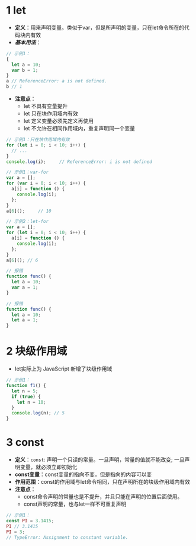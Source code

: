 # 1 let
+ **定义**：用来声明变量。类似于var，但是所声明的变量，只在let命令所在的代码块内有效
+ ***基本用法***：
```js
// 示例1：
{
  let a = 10;
  var b = 1;
}
a // ReferenceError: a is not defined.
b // 1
```
+ **注意点**：
    - let 不具有变量提升
    - let 只在块作用域内有效
    - let 定义变量必须先定义再使用
    - let 不允许在相同作用域内，重复声明同一个变量
```js
// 示例1：只在块作用域内有效
for (let i = 0; i < 10; i++) {
  // ...
}
console.log(i);     // ReferenceError: i is not defined
```
```js
// 示例1：var-for
var a = [];
for (var i = 0; i < 10; i++) {
  a[i] = function () {
    console.log(i);
  };
}
a[6]();     // 10

// 示例2：let-for
var a = [];
for (let i = 0; i < 10; i++) {
  a[i] = function () {
    console.log(i);
  };
}
a[6](); // 6
```

```js
// 报错
function func() {
  let a = 10;
  var a = 1;
}

// 报错
function func() {
  let a = 10;
  let a = 1;
}
```
# 2 块级作用域
+ let实际上为 JavaScript 新增了块级作用域
```js
// 示例1：
function f1() {
  let n = 5;
  if (true) {
    let n = 10;
  }
  console.log(n); // 5
}
```
# 3 const
+ **定义**：`const`: 声明一个只读的常量。一旦声明，常量的值就不能改变; 一旦声明变量，就必须立即初始化
+ **const变量**：const变量的指向不变，但是指向的内容可以变
+ **作用范围**：const的作用域与let命令相同，只在声明所在的块级作用域内有效
+ **注意点**：
    - const命令声明的常量也是不提升，并且只能在声明的位置后面使用。
    - const声明的常量，也与let一样不可重复声明
```js
// 示例1：
const PI = 3.1415;
PI // 3.1415
PI = 3;
// TypeError: Assignment to constant variable.
```